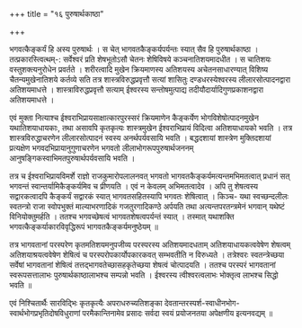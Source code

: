 +++
title = "१६ पुरुषार्थकाष्ठा"

+++

भगवत्कैङ्कर्यं हि अस्य पुरुषार्थः । स चेत् भागवतकैङ्कर्यपर्यन्तः स्यात् सैव हि पुरुषार्थकाष्ठा । तत्प्रकारस्त्वित्थम्-: सर्वेश्वरं प्रति शेषभूतोऽसौ चेतनः शेषिविषये कञ्चनातिशयमादधीत । स चातिशयः वस्तुशक्त्यनुरोधेन प्रवर्तते । शरीरत्वादि मुखेन क्रियमाणस्य अतिशयस्य अचेतनसाधारण्यात् विशिष्य चैतन्यमुखेनातिशये कर्तव्ये सति तत्र शास्त्रविरुद्धप्रवृत्तौ सत्यां शासितुः दण्डधरस्येश्वरस्य लीलारसोत्पादनद्वारा अतिशयमाधत्ते । शास्त्राविरुद्धप्रवृत्तौ सत्याम् ईश्वरस्य सन्तोषमुत्पाद्य तदीयौदार्यादिगुणप्रकाशनद्वारा अतिशयमाधत्ते ।



एवं मुक्ता नित्याश्च ईश्वराभिप्रायसाक्षात्कारपुरस्सरं क्रियमाणेन कैङ्कर्येण भोगविशेषोत्पादनमुखेन यथातिशयाधायकाः, तथा असावपि कृतकृत्यः शास्त्रमुखेन ईश्वराभिप्रायं विदित्वा अतिशयाधायको भवति । तत्र शास्त्रविरुद्धाचरणेन लीलारसोत्पादनं स्वस्य अनर्थपर्यवसायि भवति । बद्धदशायां शास्त्रेण मुक्तिदशायां प्रत्यक्षेण भगवदभिप्रायानुगुणाचरणेन भगवतो लीलाभोगरूपपुरुषार्थजननम् आनुषङ्गिकस्वाभिमतपुरुषार्थपर्यवसायि भवति ।

तत्र च ईश्वराभिप्रायविमर्शे राज्ञो राजकुमारोपलालनवत् भगवतो भागवतकैङ्कर्यमत्यन्तमभिमतत्वात् प्रधानं सत् भगवन्तं स्वान्तर्यामिकैङ्कर्यमिव च प्रीणयति । एवं न केवलम् अभिमतत्वादेव । अपि तु शेषत्वस्य सद्वारकत्वादपि कैङ्कर्यं सद्वारकं स्यात् भागवतसहितस्यापि भगवतः शेषित्वात् । किञ्च- यथा स्वच्छन्दलीलः स्वतन्त्रो राजा स्वोपभुक्तं माल्याभरणादिकं गजतुरगादिकण्ठे अर्पयति तथा अत्यन्तपरतन्त्रमेनं भगवान् यथेष्टं विनियोक्तुमर्हति । ततश्च भगवच्छेषत्वं भागवतशेषत्वपर्यन्तं स्यात् । तस्मात् यथाशक्ति भगवत्कैङ्कर्याकारविवृद्धिरूपं भागवतकैङ्कर्यमनुष्ठेयम् ॥

तत्र भागवतानां परस्परेण कृतमतिशयमनुपजीव्य परस्परस्य अतिशयमादधताम् अतिशयाधायकत्ववेषेण शेषत्वम् अतिशयाश्रयत्ववेषेण शेषित्वं च परस्परोपकार्योपकारकवत् सम्भवतीति न विरुध्यते । तत्रेश्वरः स्वतन्त्रेच्छया सर्वेषां भागवतानां शेषित्वं तत्तद्भागवतेच्छासहकृतेच्छया शेषत्वं चोत्पादयति । ततश्च परस्परं भागवतानां स्वरूपसत्तालाभः पुरुषार्थकाष्ठालाभश्च सम्पन्नो भवति । ईश्वरस्य त्वीश्वरत्वलाभः भोक्तृत्व लाभश्च सिद्धो भवति ॥

एवं निश्चितार्थैः सारविद्भिः कृतकृत्यैः अपराधरुच्यतिशङ्का देवतान्तरस्पर्श-स्वाधीनभोग-स्वार्थभोगप्रभृतिदोषविधुराणां परमैकान्तिनामेव प्रसादः सर्वदा स्वयं प्रयोजनतया अपेक्षणीय इत्यनवद्यम् ॥

